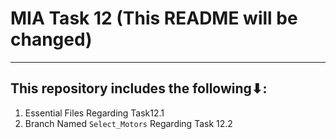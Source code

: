 # MIA Task 12 (This README will be changed)
---
## This repository includes the following⬇:
1. Essential Files Regarding Task12.1
2. Branch Named ``Select_Motors`` Regarding Task 12.2
